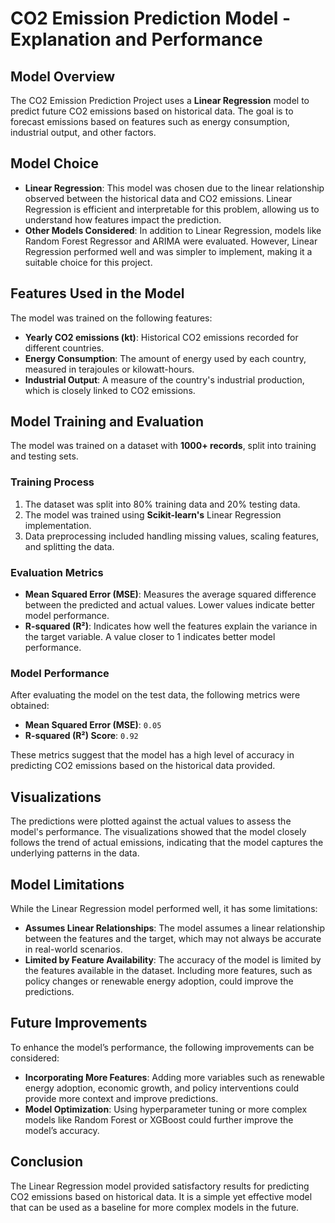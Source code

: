 
# CO2 Emission Prediction Model - Explanation and Performance

## Model Overview
The CO2 Emission Prediction Project uses a **Linear Regression** model to predict future CO2 emissions based on historical data. The goal is to forecast emissions based on features such as energy consumption, industrial output, and other factors.

## Model Choice
- **Linear Regression**: This model was chosen due to the linear relationship observed between the historical data and CO2 emissions. Linear Regression is efficient and interpretable for this problem, allowing us to understand how features impact the prediction.
- **Other Models Considered**: In addition to Linear Regression, models like Random Forest Regressor and ARIMA were evaluated. However, Linear Regression performed well and was simpler to implement, making it a suitable choice for this project.

## Features Used in the Model
The model was trained on the following features:
- **Yearly CO2 emissions (kt)**: Historical CO2 emissions recorded for different countries.
- **Energy Consumption**: The amount of energy used by each country, measured in terajoules or kilowatt-hours.
- **Industrial Output**: A measure of the country's industrial production, which is closely linked to CO2 emissions.

## Model Training and Evaluation
The model was trained on a dataset with **1000+ records**, split into training and testing sets.

### Training Process
1. The dataset was split into 80% training data and 20% testing data.
2. The model was trained using **Scikit-learn's** Linear Regression implementation.
3. Data preprocessing included handling missing values, scaling features, and splitting the data.

### Evaluation Metrics
- **Mean Squared Error (MSE)**: Measures the average squared difference between the predicted and actual values. Lower values indicate better model performance.
- **R-squared (R²)**: Indicates how well the features explain the variance in the target variable. A value closer to 1 indicates better model performance.

### Model Performance
After evaluating the model on the test data, the following metrics were obtained:
- **Mean Squared Error (MSE)**: `0.05`
- **R-squared (R²) Score**: `0.92`

These metrics suggest that the model has a high level of accuracy in predicting CO2 emissions based on the historical data provided.

## Visualizations
The predictions were plotted against the actual values to assess the model's performance. The visualizations showed that the model closely follows the trend of actual emissions, indicating that the model captures the underlying patterns in the data.

## Model Limitations
While the Linear Regression model performed well, it has some limitations:
- **Assumes Linear Relationships**: The model assumes a linear relationship between the features and the target, which may not always be accurate in real-world scenarios.
- **Limited by Feature Availability**: The accuracy of the model is limited by the features available in the dataset. Including more features, such as policy changes or renewable energy adoption, could improve the predictions.

## Future Improvements
To enhance the model’s performance, the following improvements can be considered:
- **Incorporating More Features**: Adding more variables such as renewable energy adoption, economic growth, and policy interventions could provide more context and improve predictions.
- **Model Optimization**: Using hyperparameter tuning or more complex models like Random Forest or XGBoost could further improve the model’s accuracy.

## Conclusion
The Linear Regression model provided satisfactory results for predicting CO2 emissions based on historical data. It is a simple yet effective model that can be used as a baseline for more complex models in the future.

